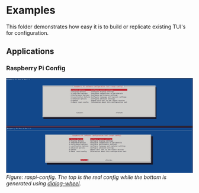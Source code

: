 # Examples

This folder demonstrates how easy it is to build or replicate existing
TUI's for configuration.

## Applications

### Raspberry Pi Config

![raspi-config](../images/raspi-config.png)
_Figure: raspi-config. The top is the real config while the bottom is generated using [dialog-wheel][1]._

[1]: raspi-config/application.json